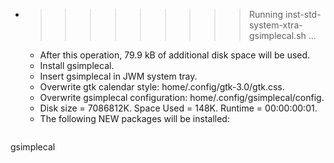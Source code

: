 * >>>>>>>>> Running inst-std-system-xtra-gsimplecal.sh ...
  * After this operation, 79.9 kB of additional disk space will be used.
  * Install gsimplecal.
  * Insert gsimplecal in JWM system tray.
  * Overwrite gtk calendar style: home/.config/gtk-3.0/gtk.css.
  * Overwrite gsimplecal configuration: home/.config/gsimplecal/config.
  * Disk size = 7086812K. Space Used = 148K. Runtime = 00:00:00:01.
  * The following NEW packages will be installed:
  ```bash
gsimplecal
  ```
